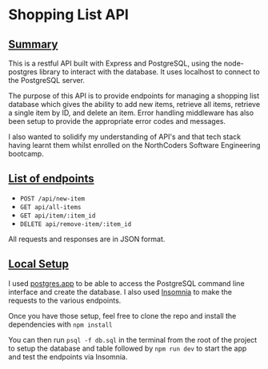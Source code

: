 # **Shopping List API**

## <ins>Summary</ins>

This is a restful API built with Express and PostgreSQL, using the node-postgres library to interact with the database. It uses localhost to connect to the PostgreSQL server.

The purpose of this API is to provide endpoints for managing a shopping list database which gives the ability to add new items, retrieve all items, retrieve a single item by ID, and delete an item. Error handling middleware has also been setup to provide the appropriate error codes and messages.

I also wanted to solidify my understanding of API's and that tech stack having learnt them whilst enrolled on the NorthCoders Software Engineering bootcamp.

## <ins>List of endpoints</ins>

- `POST /api/new-item`
- `GET api/all-items`
- `GET api/item/:item_id`
- `DELETE api/remove-item/:item_id`

All requests and responses are in JSON format.

## <ins>Local Setup</ins>

I used [postgres.app](https://postgresapp.com/) to be able to access the PostgreSQL command line interface and create the database. I also used [Insomnia](https://insomnia.rest/) to make the requests to the various endpoints.

Once you have those setup, feel free to clone the repo and install the dependencies with `npm install`

You can then run `psql -f db.sql` in the terminal from the root of the project to setup the database and table followed by `npm run dev` to start the app and test the endpoints via Insomnia.
